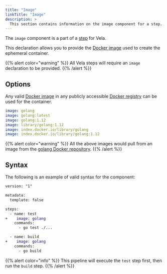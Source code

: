 ```yaml
---
title: "Image"
linkTitle: "Image"
description: >
  This section contains information on the image component for a step.
---
```


The `image` component is a part of a [step](/docs/usage/concepts/pipeline/steps) for Vela.

This declaration allows you to provide the [Docker image](https://docs.docker.com/engine/docker-overview/#images) used to create the ephemeral container.

{{% alert color="warning" %}}
All Vela steps will require an `image` declaration to be provided.
{{% /alert %}}

## Options

Any valid [Docker image](https://docs.docker.com/engine/docker-overview/#images) in any publicly accessible [Docker registry](https://docs.docker.com/registry/) can be used for the container.

```yaml
image: golang
image: golang:latest
image: golang:1.12
image: library/golang:1.12
image: index.docker.io/library/golang
image: index.docker.io/library/golang:1.12
```

{{% alert color="warning" %}}
All the above images would pull from an image from the [golang Docker repository](https://hub.docker.com/_/golang).
{{% /alert %}}

## Syntax

The following is an example of valid syntax for the component:

```diff
version: "1"

metadata:
  template: false

steps:
  - name: test
+    image: golang
    commands:
      - go test ./...

  - name: build
+    image: golang
    commands:
      - go build
```

{{% alert color="info" %}}
This pipeline will execute the `test` step first, then run the `build` step.
{{% /alert %}}

